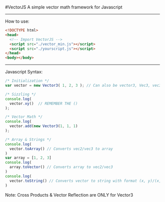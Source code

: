 #VectorJS
A simple vector math framework for Javascript
***
How to use:
```html
<!DOCTYPE html>
<head>
  <!-- Import VectorJS -->
  <script src="./vector_min.js"></script>
  <script src="./yourscript.js"></script>
</head>
<body></body>
```
***
Javascript Syntax:
```js
/* Initialization */
var vector = new Vector3( 1, 2, 3 ); // Can also be vector3, Vec3, vec3

/* Sizzling */
console.log(
  vector.xy()  // REMEMBER THE ()
);

/* Vector Math */
console.log(
  vector.add(new Vector3(1, 1, 1)
);

/* Array & Strings */
console.log(
  vector.toArray() // Converts vec2/vec3 to array
)
var array = [1, 2, 3]
console.log(
  array.toVector() // Converts array to vec2/vec3
)
console.log(
  vector.toString() // Converts vector to string with format (x, y)/(x, y, z)
)
```
Note: Cross Products & Vector Reflection are ONLY for Vector3
